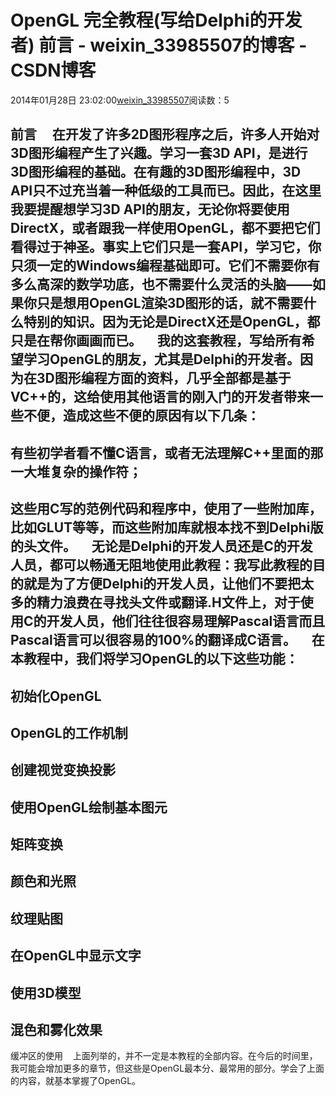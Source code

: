 # OpenGL 完全教程(写给Delphi的开发者) 前言 - weixin_33985507的博客 - CSDN博客
2014年01月28日 23:02:00[weixin_33985507](https://me.csdn.net/weixin_33985507)阅读数：5

前言
    在开发了许多2D图形程序之后，许多人开始对3D图形编程产生了兴趣。学习一套3D API，是进行3D图形编程的基础。在有趣的3D图形编程中，3D API只不过充当着一种低级的工具而已。因此，在这里我要提醒想学习3D API的朋友，无论你将要使用DirectX，或者跟我一样使用OpenGL，都不要把它们看得过于神圣。事实上它们只是一套API，学习它，你只须一定的Windows编程基础即可。它们不需要你有多么高深的数学功底，也不需要什么灵活的头脑——如果你只是想用OpenGL渲染3D图形的话，就不需要什么特别的知识。因为无论是DirectX还是OpenGL，都只是在帮你画画而已。
    我的这套教程，写给所有希望学习OpenGL的朋友，尤其是Delphi的开发者。因为在3D图形编程方面的资料，几乎全部都是基于VC++的，这给使用其他语言的刚入门的开发者带来一些不便，造成这些不便的原因有以下几条：
- 
有些初学者看不懂C语言，或者无法理解C++里面的那一大堆复杂的操作符；
- 
这些用C写的范例代码和程序中，使用了一些附加库，比如GLUT等等，而这些附加库就根本找不到Delphi版的头文件。
    无论是Delphi的开发人员还是C的开发人员，都可以畅通无阻地使用此教程：我写此教程的目的就是为了方便Delphi的开发人员，让他们不要把太多的精力浪费在寻找头文件或翻译.H文件上，对于使用C的开发人员，他们往往很容易理解Pascal语言而且Pascal语言可以很容易的100%的翻译成C语言。
    在本教程中，我们将学习OpenGL的以下这些功能：
- 
初始化OpenGL
- 
OpenGL的工作机制
- 
创建视觉变换投影
- 
使用OpenGL绘制基本图元
- 
矩阵变换
- 
颜色和光照
- 
纹理贴图
- 
在OpenGL中显示文字
- 
使用3D模型
- 
混色和雾化效果
- 
缓冲区的使用
   上面列举的，并不一定是本教程的全部内容。在今后的时间里，我可能会增加更多的章节，但这些是OpenGL最本分、最常用的部分。学会了上面的内容，就基本掌握了OpenGL。
